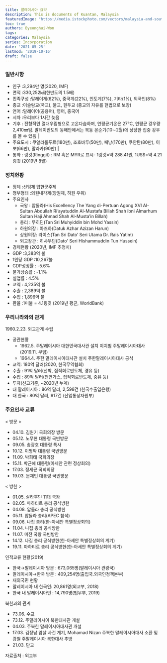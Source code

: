 ```yaml
---
title: 말레이시아 요약
description: This is documents of Kuantan, Malaysia
featuredImage: "https://media.istockphoto.com/vectors/malaysia-and-south-korea-flags-crossed-and-waving-flat-style-official-vector-id1281204464?k=6&m=1281204464&s=170667a&w=0&h=ZsLIIG4LmUMaVX_oRi3QBC21hc46nuVEaZY3p9ykA9Y="
toc: true
authors: Byeonghui-Won
tags:
categories: Malaysia
series: Incorporation
date: '2021-05-25'
lastmod: '2019-10-16'
draft: false
---
```



### 일반사항

+ 인구 :3,294만 명(2020, IMF)
+ 면적 :330,252㎢(한반도의 1.5배)
+ 민족구성 :말레이계(62%), 중국계(22%), 인도계(7%), 기타(1%), 외국인(8%)
+ 종교 :이슬람교(국교), 불교, 힌두교 (종교의 자유를 헌법으로 보장)
+ 언어 :말레이어(공용어), 영어, 중국어
+ 시차 :우리보다 1시간 늦음
+ 기후 : 전형적인 열대우림형으로 고온다습하며, 연평균기온은 27℃, 연평균 강우량 2,410㎜임. 말레이반도의 동해안에서는 북동 몬순기(10∼2월)에 상당한 집중 강우를 볼 수 있음 | 
+ 주요도시 : 쿠알라룸푸르(180만), 조호바루(50만), 페낭(170만), 쿠안탄(80만), 이뽀(66만), 말라카(90만) | 
+ 통화 : 링깃(Ringgit) : RM 혹은 MYR로 표시- 1링깃=약 288.41원, 1US$=약 4.21링깃 (2019년 8월)


### 정치현황
+ 정체 :선임제 입헌군주제
+ 정부형태 :의원내각제(양원제, 하원 우위)
+ 주요인사
  + 국왕 : 압둘라(His Excellency The Yang di-Pertuan Agong XVI Al-Sultan Abdullah Ri’ayatuddin Al-Mustafa Billah Shah ibni Almarhum Sultan Haji Ahmad Shah Al-Musta’in Billah)
  + 총리 : 무히딘(Tan Sri Muhyiddin bin Mohd Yassin)
  + 하원의장 : 아즈하(Datuk Azhar Azizan Harun)
  + 상원의장: 라이스(Tan Sri Dato’ Seri Utama Dr. Rais Yatim)
  + 외교장관 : 히샤무딘(Dato' Seri Hishammuddin Tun Hussein)
+ 경제현황 (2020년, IMF 추정치)
+ GDP :3,383억 불 
+ 1인당 GDP :10,267불
+ GDP성장률 : -5.6% 
+ 물가상승률 : -1.1%
+ 실업률 : 4.5%
+ 교역 : 4,235억 불
+ 수출 : 2,389억 불
+ 수입 : 1,896억 불
+ 환율 :1미불 = 4.1링깃 (2019년 평균, WorldBank)

### 우리나라와의 관계
1960.2.23. 외교관계 수립

+ 공관현황
  + 1962.5. 주말레이시아 대한민국대사관 설치 이치범 주말레이시아대사(2019.11. 부임)
  + 1964.4. 주한 말레이시아대사관 설치 주한말레이시아대사 공석
+ 교역: 180억 달러(2020, 한국무역협회)
+ 수출 : 91억 달러(선박, 집적회로반도체, 경유 등)
+ 수입 : 89억 달러(천연가스, 집적회로반도체, 중유 등)
+ 투자(신고기준, ~2020년 누계)
+ 대 말레이시아 : 86억 달러, 2,598건 (한국수출입은행)
+ 대 한국 : 80억 달러, 917건 (산업통상자원부)

### 주요인사 교류       

< 방문 >

+ 04.10.   김원기 국회의장 방문
+ 05.12.   노무현 대통령 국빈방문
+ 09.05.   송광호 대통령 특사
+ 10.12.   이명박 대통령 국빈방문
+ 11.09.   박희태 국회의장
+ 15.11.   박근혜 대통령(아세안 관련 정상회의)
+ 17.03.   정세균 국회의장
+ 19.03.   문재인 대통령 국빈방문


< 방한 >

+ 01.05.   살라후딘 11대 국왕
+ 02.05.   마하티르 총리 공식방한
+ 04.08.   압둘라 총리 공식방한
+ 05.11.   압둘라 총리(APEC 참석)
+ 09.06.   나집 총리(한-아세안 특별정상회의)
+ 11.04.   나집 총리 공식방한
+ 11.07.   미잔 국왕 국빈방한
+ 14.12.   나집 총리 공식방한(한-아세안 특별정상회의 계기)
+ 19.11.   마하티르 총리 공식방한(한-아세안 특별정상회의 계기)

인적교류 현황(2019)

+ 한국→말레이시아 방문 : 673,065명(말레이시아 관광국)
+ 말레이시아→한국 방문 : 409,254명(출입국.외국인정책본부)
+ 재외국민 현황
+ 말레이시아 내 한국인: 20,861명(외교부, 2018)
+ 한국 내 말레이시아인 : 14,790명(법무부, 2019)


북한과의 관계
+ 73.06.   수교
+ 73.12.   주말레이시아 북한대사관 개설
+ 04.03.   주북한 말레이시아대사관 개설
+ 17.03.   김정남 암살 사건 계기, Mohamad Nizan 주북한 말레이시아대사 소환 및 강철 주말레이시아 북한대사 추방
+ 21.03.   단교

자료출처 : 외교부


